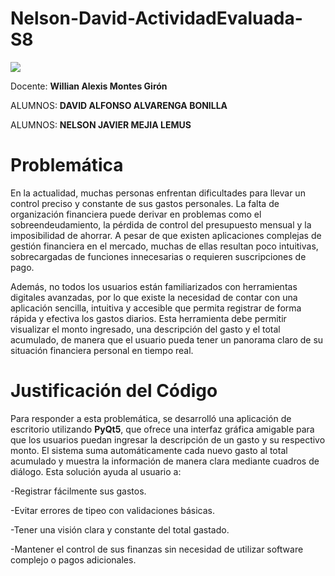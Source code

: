 # Nelson-David-ActividadEvaluada-S8

<img src="https://ugb.edu.sv/wp-content/uploads/2023/06/UGB_LOGOTIPO_HORIZONTAL.png">

Docente: **Willian Alexis Montes Girón**

ALUMNOS: **DAVID ALFONSO ALVARENGA BONILLA**

ALUMNOS: **NELSON JAVIER MEJIA LEMUS**


# Problemática

En la actualidad, muchas personas enfrentan dificultades para llevar un control preciso y constante de sus gastos personales. La falta de organización financiera puede derivar en problemas como el sobreendeudamiento, la pérdida de control del presupuesto mensual y la imposibilidad de ahorrar. A pesar de que existen aplicaciones complejas de gestión financiera en el mercado, muchas de ellas resultan poco intuitivas, sobrecargadas de funciones innecesarias o requieren suscripciones de pago.

Además, no todos los usuarios están familiarizados con herramientas digitales avanzadas, por lo que existe la necesidad de contar con una aplicación sencilla, intuitiva y accesible que permita registrar de forma rápida y efectiva los gastos diarios. Esta herramienta debe permitir visualizar el monto ingresado, una descripción del gasto y el total acumulado, de manera que el usuario pueda tener un panorama claro de su situación financiera personal en tiempo real.

# Justificación del Código

Para responder a esta problemática, se desarrolló una aplicación de escritorio utilizando **PyQt5**, que ofrece una interfaz gráfica amigable para que los usuarios puedan ingresar la descripción de un gasto y su respectivo monto. El sistema suma automáticamente cada nuevo gasto al total acumulado y muestra la información de manera clara mediante cuadros de diálogo. Esta solución ayuda al usuario a:

-Registrar fácilmente sus gastos.

-Evitar errores de tipeo con validaciones básicas.

-Tener una visión clara y constante del total gastado.

-Mantener el control de sus finanzas sin necesidad de utilizar software complejo o pagos adicionales.
